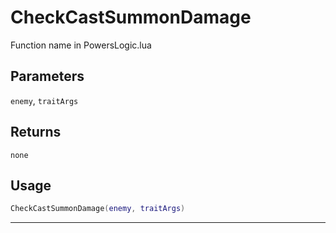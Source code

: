 # CheckCastSummonDamage
Function name in PowersLogic.lua
## Parameters
`enemy`, `traitArgs`
## Returns
`none`
## Usage
```lua
CheckCastSummonDamage(enemy, traitArgs)
```
---
